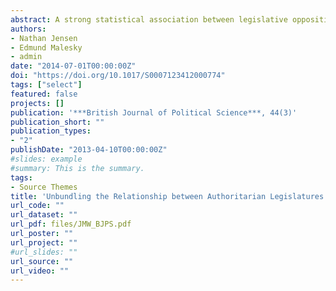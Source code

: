 ```yaml
---
abstract: A strong statistical association between legislative opposition in authoritarian regimes and investment has been interpreted as evidence that authoritarian legislatures constrain executive decisions and reduce the threat of expropriation. Although the empirical relationship is robust, scholars have not provided systematic evidence that authoritarian parliaments are able to restrain the actions of state leaders, reverse activities they disagree with, or remove authoritarian leaders who violate the implied power-sharing arrangement. This article shows that authoritarian legislatures, by providing a forum for horse trading between private actors, are better at generating corporate governance legislation that protects investors from corporate insiders than they are at preventing expropriation by governments. The statistical analysis reveals that the strength of authoritarian legislatures is associated with corporate governance rules and not expropriation risk.
authors:
- Nathan Jensen
- Edmund Malesky
- admin
date: "2014-07-01T00:00:00Z"
doi: "https://doi.org/10.1017/S0007123412000774"
tags: ["select"]
featured: false
projects: []
publication: '***British Journal of Political Science***, 44(3)'
publication_short: ""
publication_types:
- "2"
publishDate: "2013-04-10T00:00:00Z"
#slides: example
#summary: This is the summary.
tags:
- Source Themes
title: 'Unbundling the Relationship between Authoritarian Legislatures and Political Risk'
url_code: ""
url_dataset: ""
url_pdf: files/JMW_BJPS.pdf
url_poster: ""
url_project: ""
#url_slides: ""
url_source: ""
url_video: ""
---
```


